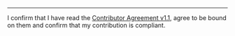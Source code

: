 

______________________________________
I confirm that I have read the [Contributor Agreement v1.1](https://github.com/tegonal/gt/blob/v0.19.0/.github/Contributor%20Agreement.txt), agree to be bound on them and confirm that my contribution is compliant.
